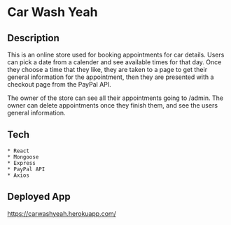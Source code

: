 # Car Wash Yeah

## Description

This is an online store used for booking appointments for car details. Users can pick a date from a calender and see available times for that day. Once they choose a time that they like, they are taken to a page to get their general information for the appointment, then they are presented with a checkout page from the PayPal API. 

The owner of the store can see all their appointments going to /admin. The owner can delete appointments once they finish them, and see the users general information.

## Tech

    * React
    * Mongoose
    * Express
    * PayPal API
    * Axios

## Deployed App
https://carwashyeah.herokuapp.com/